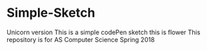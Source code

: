 # Simple-Sketch
Unicorn version
This is a simple codePen sketch
this is flower
This repository is for AS Computer Science Spring 2018
